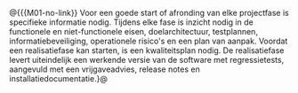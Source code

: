 @{{{M01-no-link}}
 Voor een goede start of afronding van elke projectfase is specifieke informatie nodig. Tijdens elke fase is inzicht nodig in de functionele en niet-functionele eisen, doelarchitectuur, testplannen, informatiebeveiliging, operationele risico's en een plan van aanpak. Voordat een realisatiefase kan starten, is een kwaliteitsplan nodig. De realisatiefase levert uiteindelijk een werkende versie van de software met regressietests, aangevuld met een vrijgaveadvies, release notes en installatiedocumentatie.}@
